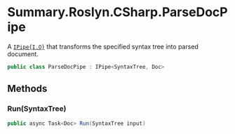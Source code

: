# Summary.Roslyn.CSharp.ParseDocPipe
A [`IPipe{I,O}`](./IPipe{I,O}.md) that transforms the specified syntax tree into parsed document.

```cs
public class ParseDocPipe : IPipe<SyntaxTree, Doc>
```

## Methods
### Run(SyntaxTree)
```cs
public async Task<Doc> Run(SyntaxTree input)
```

